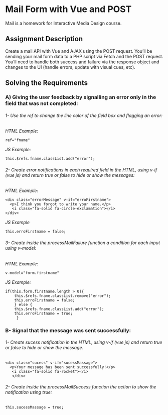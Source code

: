 # Mail Form with Vue and POST
Mail is a homework for Interactive Media Design course.
## Assignment Description
Create a mail API with Vue and AJAX using the POST request. You’ll be sending your mail form
data to a PHP script via Fetch and the POST request. You’ll need to handle both success and
failure via the response object and changes to the UI (handle errors, update with visual cues,
etc).

## Solving the Requirements

### A) Giving the user feedback by signalling an error only in the field that was not completed:

###### 1- Use the ref to change the line color of the field box and flagging an error:
*HTML Example:* 
```
ref="fname"
```
*JS Example:* 
```
this.$refs.fname.classList.add("error");
```

###### 2- Create error notifications in each required field in the HTML, using v-if (vue js) and return true or false to hide or show the messages:

*HTML Example:* 
```
<div class="errorMessage" v-if="erroFirstname">
  <p>I think you forgot to write your name.</p>
   <i class="fa-solid fa-circle-exclamation"></i>
</div>

```
*JS Example* 
```
this.erroFirstname = false;
```

###### 3- Create inside the processMailFailure function a condition for each input using v-model:
*HTML Example:* 
```
v-model="form.firstname"
```
*JS Example:*
```
if(this.form.firstname.length > 0){
    this.$refs.fname.classList.remove("error");
    this.erroFirstname = false;
    } else {
    this.$refs.fname.classList.add("error");
    this.erroFirstname = true;
     }
```

### B- Signal that the message was sent successfully:

###### 1- Create sucess notification in the HTML, using v-if (vue js) and return true or false to hide or show the message.
```
<div class="sucess" v-if="sucessMassage">
  <p>Your message has been sent successfully!</p>
   <i class="fa-solid fa-rocket"></i>
   </div>
```

###### 2- Create inside the processMailSuccess function the action to show the notification using true:
```
this.sucessMassage = true;
```
